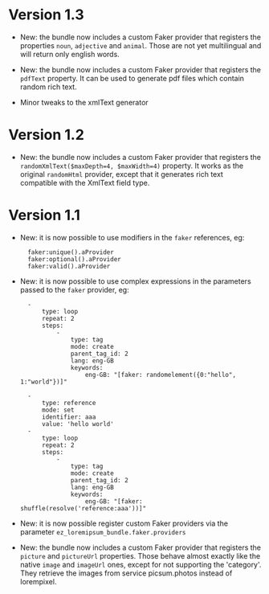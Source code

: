 Version 1.3
===========

* New: the bundle now includes a custom Faker provider that registers the properties `noun`, `adjective` and `animal`.
    Those are not yet multilingual and will return only english words.

* New: the bundle now includes a custom Faker provider that registers the `pdfText` property. It can be used to generate
    pdf files which contain random rich text. 

* Minor tweaks to the xmlText generator


Version 1.2
===========

* New: the bundle now includes a custom Faker provider that registers the `randomXmlText($maxDepth=4, $maxWidth=4)` property.
    It works as the original `randomHtml` provider, except that it generates rich text compatible with the XmlText
    field type.


Version 1.1
===========

* New: it is now possible to use modifiers in the `faker` references, eg:

        faker:unique().aProvider
        faker:optional().aProvider
        faker:valid().aProvider

* New: it is now possible to use complex expressions in the parameters passed to the `faker` provider, eg:

        -
            type: loop
            repeat: 2
            steps:
                -
                    type: tag
                    mode: create
                    parent_tag_id: 2
                    lang: eng-GB
                    keywords:
                        eng-GB: "[faker: randomelement({0:"hello", 1:"world"})]"

        -
            type: reference
            mode: set
            identifier: aaa
            value: 'hello world'
        -
            type: loop
            repeat: 2
            steps:
                -
                    type: tag
                    mode: create
                    parent_tag_id: 2
                    lang: eng-GB
                    keywords:
                        eng-GB: "[faker: shuffle(resolve('reference:aaa'))]"

* New: it is now possible register custom Faker providers via the parameter `ez_loremipsum_bundle.faker.providers`

* New: the bundle now includes a custom Faker provider that registers the `picture` and `pictureUrl` properties.
    Those behave almost exactly like the native `image` and `imageUrl` ones, except for not supporting the 'category'.
    They retrieve the images from service picsum.photos instead of lorempixel. 
